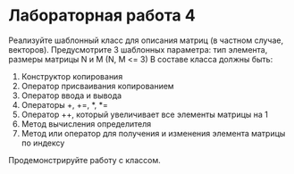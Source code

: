 # Лабораторная работа 4
Реализуйте шаблонный класс для описания матриц (в частном случае, векторов). Предусмотрите 3 шаблонных параметра: тип элемента, размеры матрицы N и M (N, M <= 3)
	В составе класса должны быть:
1.	Конструктор копирования
2.	Оператор присваивания копированием
3.	Оператор ввода и вывода
4.	Операторы +, +=, *, *=
5.	Оператор ++, который увеличивает все элементы матрицы на 1
6.	Метод вычисления определителя
7.	Метод или оператор для получения и изменения элемента матрицы по индексу

Продемонстрируйте работу с классом.